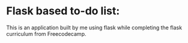 # Flask based to-do list:

This is an application built by me using flask while completing the flask curriculum from Freecodecamp.
